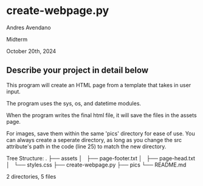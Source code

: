 # create-webpage.py

Andres Avendano

Midterm

October 20th, 2024

## Describe your project in detail below

This program will create an HTML page from a template that takes in user input. 

The program uses the sys, os, and datetime modules. 

When the program writes the final html file, it will save the files in the assets page.

For images, save them within the same 'pics' directory for ease of use. You can always create a seperate directory, as long as you change the src attribute's path in the code (line 25) to match the new directory.

Tree Structure:
.
├── assets
│   ├── page-footer.txt
│   ├── page-head.txt
│   └── styles.css
├── create-webpage.py
├── pics
└── README.md

2 directories, 5 files

